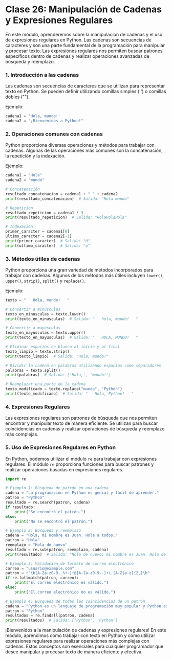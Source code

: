 # Clase 26: Manipulación de Cadenas y Expresiones Regulares

En este módulo, aprenderemos sobre la manipulación de cadenas y el uso de expresiones regulares en Python. Las cadenas son secuencias de caracteres y son una parte fundamental de la programación para manipular y procesar texto. Las expresiones regulares nos permiten buscar patrones específicos dentro de cadenas y realizar operaciones avanzadas de búsqueda y reemplazo.

### 1. Introducción a las cadenas

Las cadenas son secuencias de caracteres que se utilizan para representar texto en Python. Se pueden definir utilizando comillas simples ('') o comillas dobles ("").

Ejemplo:

```python
cadena1 = 'Hola, mundo!'
cadena2 = "¡Bienvenidos a Python!"
```

### 2. Operaciones comunes con cadenas

Python proporciona diversas operaciones y métodos para trabajar con cadenas. Algunas de las operaciones más comunes son la concatenación, la repetición y la indexación.

Ejemplo:

```python
cadena1 = "Hola"
cadena2 = "mundo"

# Concatenación
resultado_concatenacion = cadena1 + " " + cadena2
print(resultado_concatenacion)  # Salida: "Hola mundo"

# Repetición
resultado_repeticion = cadena1 * 3
print(resultado_repeticion)  # Salida: "HolaHolaHola"

# Indexación
primer_caracter = cadena1[0]
ultimo_caracter = cadena2[-1]
print(primer_caracter)  # Salida: "H"
print(ultimo_caracter)  # Salida: "o"
```

### 3. Métodos útiles de cadenas

Python proporciona una gran variedad de métodos incorporados para trabajar con cadenas. Algunos de los métodos más útiles incluyen `lower()`, `upper()`, `strip()`, `split()` y `replace()`.

Ejemplo:

```python
texto = "   Hola, mundo!   "

# Convertir a minúsculas
texto_en_minusculas = texto.lower()
print(texto_en_minusculas)  # Salida: "   hola, mundo!   "

# Convertir a mayúsculas
texto_en_mayusculas = texto.upper()
print(texto_en_mayusculas)  # Salida: "   HOLA, MUNDO!   "

# Eliminar espacios en blanco al inicio y al final
texto_limpio = texto.strip()
print(texto_limpio)  # Salida: "Hola, mundo!"

# Dividir la cadena en palabras utilizando espacios como separadores
palabras = texto.split()
print(palabras)  # Salida: ['Hola,', 'mundo!']

# Reemplazar una parte de la cadena
texto_modificado = texto.replace("mundo", "Python")
print(texto_modificado)  # Salida: "   Hola, Python!   "
```

### 4. Expresiones Regulares

Las expresiones regulares son patrones de búsqueda que nos permiten encontrar y manipular texto de manera eficiente. Se utilizan para buscar coincidencias en cadenas y realizar operaciones de búsqueda y reemplazo más complejas.

### 5. Uso de Expresiones Regulares en Python

En Python, podemos utilizar el módulo `re` para trabajar con expresiones regulares. El módulo `re` proporciona funciones para buscar patrones y realizar operaciones basadas en expresiones regulares.

```python
import re

# Ejemplo 1: Búsqueda de patrón en una cadena
cadena = "La programación en Python es genial y fácil de aprender."
patron = "Python"
resultado = re.search(patron, cadena)
if resultado:
    print("Se encontró el patrón.")
else:
    print("No se encontró el patrón.")

# Ejemplo 2: Búsqueda y reemplazo
cadena = "Hola, mi nombre es Juan. Hola a todos."
patron = "Hola"
reemplazo = "Hola de nuevo"
resultado = re.sub(patron, reemplazo, cadena)
print(resultado)  # Salida: "Hola de nuevo, mi nombre es Juan. Hola de nuevo a todos."

# Ejemplo 3: Validación de formato de correo electrónico
correo = "usuario@example.com"
patron = r"\b[A-Za-z0-9._%+-]+@[A-Za-z0-9.-]+\.[A-Z|a-z]{2,}\b"
if re.fullmatch(patron, correo):
    print("El correo electrónico es válido.")
else:
    print("El correo electrónico no es válido.")

# Ejemplo 4: Búsqueda de todas las coincidencias de un patrón
cadena = "Python es un lenguaje de programación muy popular y Python es fácil de aprender."
patron = "Python"
resultados = re.findall(patron, cadena)
print(resultados)  # Salida: ['Python', 'Python']
```

¡Bienvenidos a la manipulación de cadenas y expresiones regulares! En este módulo, aprendimos cómo trabajar con texto en Python y cómo utilizar expresiones regulares para realizar operaciones más complejas con cadenas. Estos conceptos son esenciales para cualquier programador que desee manipular y procesar texto de manera eficiente y efectiva.
